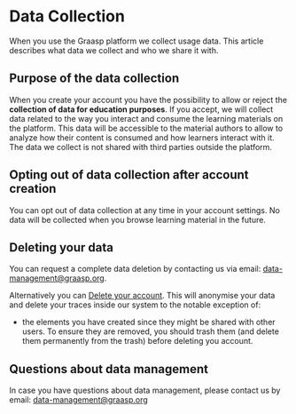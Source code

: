 # Data Collection

When you use the Graasp platform we collect usage data.
This article describes what data we collect and who we share it with.

## Purpose of the data collection

When you create your account you have the possibility to allow or reject the **collection of data for education purposes**.
If you accept, we will collect data related to the way you interact and consume the learning materials on the platform.
This data will be accessible to the material authors to allow to analyze how their content is consumed and how learners interact with it.
The data we collect is not shared with third parties outside the platform.

## Opting out of data collection after account creation

You can opt out of data collection at any time in your account settings. No data will be collected when you browse learning material in the future.

## Deleting your data

You can request a complete data deletion by contacting us via email: [data-management@graasp.org](mailto:data-management@graasp.org?subject=Data%20Deletion).

Alternatively you can [Delete your account](delete-account). This will anonymise your data and delete your traces inside our system to the notable exception of:

- the elements you have created since they might be shared with other users. To ensure they are removed, you should trash them (and delete them permanently from the trash) before deleting you account.

## Questions about data management

In case you have questions about data management, please contact us by email: [data-management@graasp.org](mailto:data-management@graasp.org?subject=Data%20Management)
